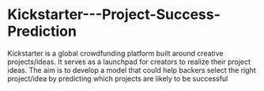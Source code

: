 # Kickstarter---Project-Success-Prediction
Kickstarter is a global crowdfunding platform built around creative projects/ideas. It serves as a launchpad for creators to realize their project ideas.  The aim is to develop a model that could help backers select the right project/idea by predicting which projects are likely to be successful
